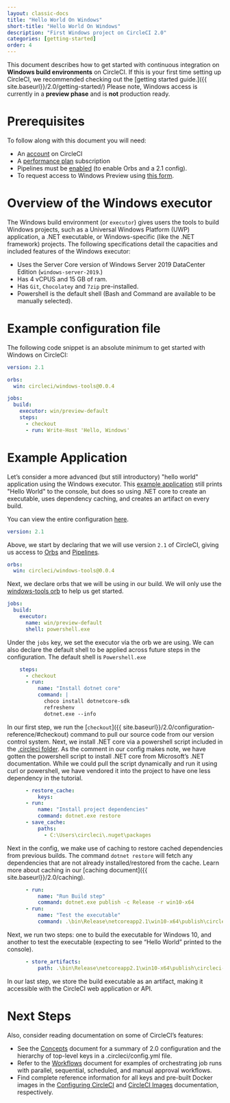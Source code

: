 ```yaml
---
layout: classic-docs
title: "Hello World On Windows"
short-title: "Hello World On Windows"
description: "First Windows project on CircleCI 2.0"
categories: [getting-started]
order: 4
---
```


This document describes how to get started with continuous integration on **Windows build environments** on CircleCI. If this is your first time setting up CircleCI, we recommended checking out the [getting started guide.]({{ site.baseurl}}/2.0/getting-started/) Please note, Windows access is currently in a **preview phase** and is **not** production ready.

# Prerequisites

To follow along with this document you will need:

* An [account](https://circleci.com/signup/) on CircleCI
* A [performance plan](https://circleci.com/pricing/usage/) subscription
* Pipelines must be [enabled]({{site.baseurl}}/2.0/build-processing/) (to enable Orbs and a 2.1 config).
* To request access to Windows Preview using [this form](https://docs.google.com/forms/d/e/1FAIpQLSfspug2MP0eTK8eRC1_FpiDQzNHkk8a36fflN_za29CwGzGoQ/viewform).


# Overview of the Windows executor

The Windows build environment (or `executor`) gives users the tools to build Windows projects, such as a Universal Windows Platform (UWP) application, a .NET executable, or Windows-specific (like the .NET framework) projects. The following specifications detail the capacities and included features of the Windows executor: 

- Uses the Server Core version of Windows Server 2019 DataCenter Edition (`windows-server-2019`.)
- Has 4 vCPUS and 15 GB of ram.
- Has `Git`, `Chocolatey` and `7zip` pre-installed.
- Powershell is the default shell (Bash and Command are available to be manually selected).

# Example configuration file

The following code snippet is an absolute minimum to get started with Windows on CircleCI:

```yaml
version: 2.1

orbs:
  win: circleci/windows-tools@0.0.4

jobs:
  build:
    executor: win/preview-default
    steps:
      - checkout
      - run: Write-Host 'Hello, Windows'

```

# Example Application

Let’s consider a more advanced (but still introductory) "hello world" application using the Windows executor. This [example application](https://github.com/CircleCI-Public/circleci-demo-windows) still prints "Hello World" to the console, but does so using .NET core to create an executable, uses dependency caching, and creates an artifact on every build.

You can view the entire configuration [here](https://github.com/CircleCI-Public/circleci-demo-windows/blob/master/.circleci/config.yml).

```yaml
version: 2.1
```

Above, we start by declaring that we will use version `2.1` of CircleCI, giving us access to [Orbs](https://circleci.com/orbs/) and [Pipelines]({{site.baseurl}}/2.0/build-processing/).

```yaml
orbs:
  win: circleci/windows-tools@0.0.4
```

Next, we declare orbs that we will be using in our build. We will only use the [windows-tools orb](https://circleci.com/orbs/registry/orb/circleci/windows-tools) to help us get started.

```yaml
jobs:
  build:
    executor:
      name: win/preview-default
      shell: powershell.exe
```

Under the `jobs` key, we set the executor via the orb we are using. We can also declare the default shell to be applied across future steps in the configuration. The default shell is `Powershell.exe`

```yaml
    steps:
      - checkout
      - run:
          name: "Install dotnet core"
          command: |
            choco install dotnetcore-sdk
            refreshenv
            dotnet.exe --info
```

In our first step, we run the [`checkout`]({{ site.baseurl}}/2.0/configuration-reference/#checkout) command to pull our source code from our version control system. Next, we install .NET core via a powershell script included in the [.circleci folder](https://github.com/CircleCI-Public/circleci-demo-windows/blob/master/.circleci/dotnet-install.ps1). As the comment in our config makes note, we have gotten the powershell script to install .NET core from Microsoft’s .NET documentation. While we could pull the script dynamically and run it using curl or powershell, we have vendored it into the project to have one less dependency in the tutorial.

```yaml
      - restore_cache:
          keys:
      - run:
          name: "Install project dependencies"
          command: dotnet.exe restore
      - save_cache:
          paths:
            - C:\Users\circleci\.nuget\packages
```

Next in the config, we make use of caching to restore cached dependencies from previous builds. The command `dotnet restore` will fetch any dependencies that are not already installed/restored from the cache. Learn more about caching in our [caching document]({{ site.baseurl}}/2.0/caching).

```yaml
      - run:
          name: "Run Build step"
          command: dotnet.exe publish -c Release -r win10-x64
      - run:
          name: "Test the executable"
          command: .\bin\Release\netcoreapp2.1\win10-x64\publish\circleci-demo-windows.exe
```

Next, we run two steps: one to build the executable for Windows 10, and another to test the executable (expecting to see “Hello World” printed to the console).

```yaml
      - store_artifacts:
          path: .\bin\Release\netcoreapp2.1\win10-x64\publish\circleci-demo-windows.exe
```

In our last step, we store the build executable as an artifact, making it accessible with the CircleCI web application or API.

# Next Steps

Also, consider reading documentation on some of CircleCI’s features:

* See the [Concepts]({{site.baseurl}}/2.0/concepts/) document for a summary of 2.0 configuration and the hierarchy of top-level keys in a .circleci/config.yml file.
* Refer to the [Workflows]({{site.baseurl}}/2.0/workflows) document for examples of orchestrating job runs with parallel, sequential, scheduled, and manual approval workflows.
* Find complete reference information for all keys and pre-built Docker images in the [Configuring CircleCI]({{site.baseurl}}/2.0/configuration-reference/) and [CircleCI Images]({{site.baseurl}}/2.0/circleci-images/) documentation, respectively.
